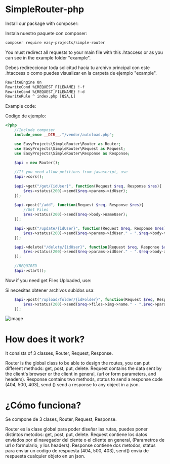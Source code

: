 # SimpleRouter-php

Install our package with composer:

Instala nuestro paquete con composer:

```txt
composer require easy-projects/simple-router
```

You must redirect all requests to your main file with this .htaccess or as you can see in the example folder "example".

Debes redireccionar toda solicitud hacia tu archivo principal con este .htaccess o como puedes visualizar en la carpeta de ejemplo "example".

```txt
RewriteEngine On
RewriteCond %{REQUEST_FILENAME} !-f
RewriteCond %{REQUEST_FILENAME} !-d
RewriteRule ^ index.php [QSA,L]
```

Example code:

Codigo de ejemplo:

```php
<?php
    //Include composer
    include_once __DIR__."/vendor/autoload.php";

    use EasyProjects\SimpleRouter\Router as Router;
    use EasyProjects\SimpleRouter\Request as Request;
    use EasyProjects\SimpleRouter\Response as Response;

    $api = new Router();
    
    //If you need allow petitions from javascript, use
    $api->cors();
    
    $api->get("/get/{idUser}", function(Request $req, Response $res){
        $res->status(200)->send($req->params->idUser);
    });
    
    $api->post("/add", function(Request $req, Response $res){
        //Get Files
        $res->status(200)->send($req->body->nameUser);
    });

    $api->put("/update/{idUser}", function(Request $req, Response $res){
        $res->status(200)->send($req->params->idUser." - ".$req->body->nameUser);
    });

    $api->delete("/delete/{idUser}", function(Request $req, Response $res){
        $res->status(200)->send($req->params->idUser." - ".$req->body->nameUser);
    });
    
    //REQUIRED
    $api->start();
```

Now if you need get Files Uploaded, use:

Si necesitas obtener archivos subidos usa:

```php
    $api->post("/upload/folder/{idFolder}", function(Request $req, Response $res){
        $res->status(200)->send($req->files->img->name." - ".$req->params->idFolder);
    });
```

![image](https://user-images.githubusercontent.com/86737117/144947334-5f09b150-5ec4-481c-9dfd-bc09592c7250.png)

# How does it work?

It consists of 3 classes, Router, Request, Response.

Router is the global class to be able to design the routes, you can put different methods: get, post, put, delete.
Request contains the data sent by the client's browser or the client in general, (url or form parameters, and headers).
Response contains two methods, status to send a response code (404, 500, 403), send () send a response to any object in a json.

# ¿Cómo funciona?

Se compone de 3 clases, Router, Request, Response.

Router es la clase global para poder diseñar las rutas, puedes poner distintos metodos: get, post, put, delete.
Request contiene los datos enviados por el navegador del ciente o el cliente en general, (Parametros de url o formulario, y los headers).
Response contiene dos metodos, status para enviar un codigo de respuesta (404, 500, 403), send() envia de respuesta cualquier objeto en un json.

